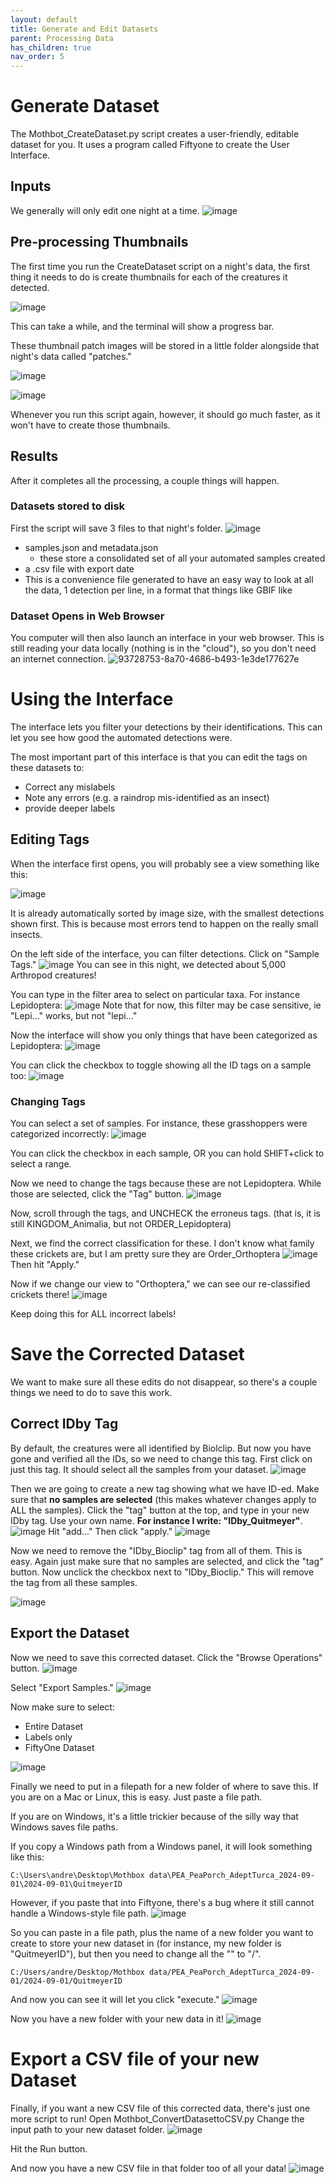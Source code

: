 ```yaml
---
layout: default
title: Generate and Edit Datasets
parent: Processing Data
has_children: true
nav_order: 5
---
```

# Generate Dataset
The Mothbot_CreateDataset.py script creates a user-friendly, editable dataset for you. It uses a program called Fiftyone to create the User Interface.


## Inputs
We generally will only edit one night at a time.
![image](https://github.com/user-attachments/assets/a27f495f-c621-4843-a33f-57a56780df21)


## Pre-processing Thumbnails
The first time you run the CreateDataset script on a night's data, the first thing it needs to do is create thumbnails for each of the creatures it detected.

![image](https://github.com/user-attachments/assets/1787f882-d496-4dd3-b9da-a81d618ddc40)

This can take a while, and the terminal will show a progress bar.

These thumbnail patch images will be stored in a little folder alongside that night's data called "patches."

![image](https://github.com/user-attachments/assets/329c697d-89a3-4659-99c6-4c8f9b9951c4)

![image](https://github.com/user-attachments/assets/587c14fb-c59e-4f56-8b41-7dfd25225aa7)

Whenever you run this script again, however, it should go much faster, as it won't have to create those thumbnails.

## Results
After it completes all the processing, a couple things will happen.

### Datasets stored to disk
First the script will save 3 files to that night's folder.
![image](https://github.com/user-attachments/assets/c11f28ef-f2d8-4ab5-a896-d6b094eff98a)

* samples.json and metadata.json
  * these store a consolidated set of all your automated samples created
*  a .csv file with export date
  * This is a convenience file generated to have an easy way to look at all the data, 1 detection per line, in a format that things like GBIF like

### Dataset Opens in Web Browser
You computer will then also launch an interface in your web browser. This is still reading your data locally (nothing is in the "cloud"), so you don't need an internet connection.
![93728753-8a70-4686-b493-1e3de177627e](https://github.com/user-attachments/assets/40ab5c85-d566-42c2-b4ba-7a3f2bde6169)

# Using the Interface
The interface lets you filter your detections by their identifications. This can let you see how good the automated detections were.

The most important part of this interface is that you can edit the tags on these datasets to: 
* Correct any mislabels
* Note any errors (e.g. a raindrop mis-identified as an insect)
* provide deeper labels

## Editing Tags
When the interface first opens, you will probably see a view something like this:

![image](https://github.com/user-attachments/assets/ba8f6dec-9cd1-4828-9f82-84332f2ca1e8)

It is already automatically sorted by image size, with the smallest detections shown first. This is because most errors tend to happen on the really small insects.

On the left side of the interface, you can filter detections. Click on "Sample Tags."
![image](https://github.com/user-attachments/assets/211b14fd-3ac7-4e5a-94e6-68aaae04ad2d)
You can see in this night, we detected about 5,000 Arthropod creatures!

You can type in the filter area to select on particular taxa. For instance Lepidoptera:
![image](https://github.com/user-attachments/assets/f65b69a2-0d3e-4eb8-bf89-f00cfc0db30b)
Note that for now, this filter may be case sensitive, ie "Lepi..." works, but not "lepi..."

Now the interface will show you only things that have been categorized as Lepidoptera:
![image](https://github.com/user-attachments/assets/4167c3fe-b030-4988-a154-02cfc0d17f48)


You can click the checkbox to toggle showing all the ID tags on a sample too:
![image](https://github.com/user-attachments/assets/c51a4ff6-f687-4e06-89cc-d6aed06e8c05)

### Changing Tags
You can select a set of samples. For instance, these grasshoppers were categorized incorrectly:
![image](https://github.com/user-attachments/assets/08b76b87-e666-4ee1-9d1a-a745b810f5b8)

You can click the checkbox in each sample, OR you can hold SHIFT+click to select a range.

Now we need to change the tags because these are not Lepidoptera.
While those are selected, click the "Tag" button.
![image](https://github.com/user-attachments/assets/58a17139-1990-4417-9d82-1b39b90eb6a3)

Now, scroll through the tags, and UNCHECK the erroneus tags. (that is, it is still KINGDOM_Animalia, but not ORDER_Lepidoptera)

Next, we find the correct classification for these. I don't know what family these crickets are, but I am pretty sure they are Order_Orthoptera
![image](https://github.com/user-attachments/assets/ef3fd555-f756-4561-96af-a04308f03e0a)
Then hit "Apply."

Now if we change our view to "Orthoptera," we can see our re-classified crickets there!
![image](https://github.com/user-attachments/assets/5e506fd6-ac87-4e98-8e7b-b25a70e9cf30)

Keep doing this for ALL incorrect labels!

# Save the Corrected Dataset

We want to make sure all these edits do not disappear, so there's a couple things we need to do to save this work.

## Correct IDby Tag
By default, the creatures were all identified by Biolclip. But now you have gone and verified all the IDs, so we need to change this tag. First click on just this tag. It should select all the samples from your dataset.
![image](https://github.com/user-attachments/assets/f6b30cdc-18a2-44e2-a729-89e430ae9033)

Then we are going to create a new tag showing what we have ID-ed. Make sure that **no samples are selected** (this makes whatever changes apply to ALL the samples). Click the "tag" button at the top, and type in your new IDby tag. Use your own name. **For instance I write: "IDby_Quitmeyer"**. 
![image](https://github.com/user-attachments/assets/ee56506d-7315-4bfc-ae8a-c2b3eb2e80de)
Hit "add..."
Then click "apply."
![image](https://github.com/user-attachments/assets/70457792-d7bf-4bac-9ef6-a59ce94ef476)

Now we need to remove the "IDby_Bioclip" tag from all of them. This is easy. Again just make sure that no samples are selected, and click the "tag" button.
Now unclick the checkbox next to "IDby_Bioclip." This will remove the tag from all these samples.

![image](https://github.com/user-attachments/assets/9901d036-1cf4-46d7-b0d0-9f8c0ac3ae21)

## Export the Dataset
Now we need to save this corrected dataset. 
Click the "Browse Operations" button.
![image](https://github.com/user-attachments/assets/452f0a52-771b-4b08-84ce-cca1b2c7f87d)

Select "Export Samples."
![image](https://github.com/user-attachments/assets/086706d5-ee5e-4741-9811-c942b9c12b85)

Now make sure to select:
* Entire Dataset
* Labels only
* FiftyOne Dataset

![image](https://github.com/user-attachments/assets/998f74d8-f3bf-4948-ba68-0058681f949a)

Finally we need to put in a filepath for a new folder of where to save this.
If you are on a Mac or Linux, this is easy. Just paste a file path.

If you are on Windows, it's a little trickier because of the silly way that Windows saves file paths.

If you copy a Windows path from a Windows panel, it will look something like this:
```
C:\Users\andre\Desktop\Mothbox data\PEA_PeaPorch_AdeptTurca_2024-09-01\2024-09-01\QuitmeyerID
```
However, if you paste that into Fiftyone, there's a bug where it still cannot handle a Windows-style file path.
![image](https://github.com/user-attachments/assets/9a283e10-f9b8-4a50-af30-816c3b486901)

So you can paste in a file path, plus the name of a new folder you want to create to store your new dataset in (for instance, my new folder is "QuitmeyerID"), but then you need to change all the "\" to "/".

```
C:/Users/andre/Desktop/Mothbox data/PEA_PeaPorch_AdeptTurca_2024-09-01/2024-09-01/QuitmeyerID
```

And now you can see it will let you click "execute."
![image](https://github.com/user-attachments/assets/8ba0b076-ce5b-4e9c-b79b-8ff17a4e0e8a)

Now you have a new folder with your new data in it!
![image](https://github.com/user-attachments/assets/c14aba40-9395-404b-9f12-ceab2067cf49)

# Export a CSV file of your new Dataset

Finally, if you want a new CSV file of this corrected data, there's just one more script to run!
Open Mothbot_ConvertDatasettoCSV.py
Change the input path to your new dataset folder.
![image](https://github.com/user-attachments/assets/bebd02b8-9358-45c8-bf11-9055a5b4ae91)

Hit the Run button.

And now you have a new CSV file in that folder too of all your data!
![image](https://github.com/user-attachments/assets/a16cb7f8-85e2-4a20-97e5-3070c6368558)






